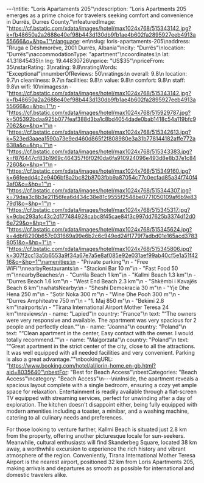 ---\ntitle: "Loris Apartaments 205"\ndescription: "Loris Apartments 205 emerges as a prime choice for travelers seeking comfort and convenience in Durrës, Durres County."\nfeaturedImage: "https://cf.bstatic.com/xdata/images/hotel/max1024x768/515343142.jpg?k=fb48650a2a2688e40ef98b443d130db9fb1ae4b602fa2895927eeb4913a55666&o=&hp=1"\nlanguage: en\nslug: loris-apartaments-205\naddress: "Rruga e Dëshmorëve, 2001 Durrës, Albania"\ncity: "Durrës"\nlocation: "Durrës"\naccommodationType: "apartment"\ncoordinates:\n  lat: 41.31845435\n  lng: 19.44830726\nprice: "US$35"\npriceFrom: 35\nstarRating: 3\nrating: 9.8\nratingWords: "Exceptional"\nnumberOfReviews: 50\nratings:\n  overall: 9.8\n  location: 9.7\n  cleanliness: 9.7\n  facilities: 9.8\n  value: 9.8\n  comfort: 9.8\n  staff: 9.8\n  wifi: 10\nimages:\n  - "https://cf.bstatic.com/xdata/images/hotel/max1024x768/515343142.jpg?k=fb48650a2a2688e40ef98b443d130db9fb1ae4b602fa2895927eeb4913a55666&o=&hp=1"\n  - "https://cf.bstatic.com/xdata/images/hotel/max1024x768/515929787.jpg?k=505392bdaa925b077feaf388d3ba1c8bd4054dade0bab1418c54a119bfc97062&o=&hp=1"\n  - "https://cf.bstatic.com/xdata/images/hotel/max1024x768/515342613.jpg?k=523ed3aaea1590a73e9ed460d865f2f808980e3a31b778144182affe772a638a&o=&hp=1"\n  - "https://cf.bstatic.com/xdata/images/hotel/max1024x768/515343383.jpg?k=f876447cf83b1969c464357f6f02f0da6fa910924096e493d8e8b37e1c847260&o=&hp=1"\n  - "https://cf.bstatic.com/xdata/images/hotel/max1024x768/515349160.jpg?k=66feedd4c2e9406bf8a2bc82b8703fbb9a87054c77c0ecfad85a34f740f43af0&o=&hp=1"\n  - "https://cf.bstatic.com/xdata/images/hotel/max1024x768/515344307.jpg?k=79daa3c8b3e21156fea6d434c38e81c9555f2548be0771050109af6b9e8379d1&o=&hp=1"\n  - "https://cf.bstatic.com/xdata/images/hotel/max1024x768/515345317.jpg?k=9cbc293afc43c2d177484928cabc8f45cae84f3c997dd7625b3374d12d06e729&o=&hp=1"\n  - "https://cf.bstatic.com/xdata/images/hotel/max1024x768/515345624.jpg?k=4dbf8290b657c031669a99e6b2c6c949ed24f1779f7adbd01e165acd37838051&o=&hp=1"\n  - "https://cf.bstatic.com/xdata/images/hotel/max1024x768/515345806.jpg?k=307f2cc13a5b6553a9f34a67e7a5e8af085e92e031aef99ab40cf5e1a51f4216&o=&hp=1"\namenities:\n  - "Private parking"\n  - "Free WiFi"\nnearbyRestaurants:\n  - "Stacioni Bar 10 m"\n  - "Fast Food 50 m"\nnearbyBeaches:\n  - "Currila Beach 1 km"\n  - "Kallmi Beach 1.3 km"\n  - "Durres Beach 1.6 km"\n  - "West End Beach 2.3 km"\n  - "Shkëmbi i Kavajës Beach 6 km"\nwhatsNearby:\n  - "Sheshi Demokracia 30 m"\n  - "Yje Dhe Hena 250 m"\n  - "Sotir Noka 300 m"\n  - "Wine Dhe Pooh 300 m"\n  - "Durres Amphiteatre 750 m"\n  - "1. Maj 850 m"\n  - "Bekimi 2.8 km"\nairports:\n  - "Tirana International Airport Mother Teresa 24 km"\nreviews:\n  - name: "Lapied"\n    country: "France"\n    text: "“The owners were very responsive and available. The apartment was very spacious for 2 people and perfectly clean.”"\n  - name: "Joanna"\n    country: "Poland"\n    text: "“Clean apartment in the center, Easy contact with the owner. I would totally recommend.”"\n  - name: "Malgorzata"\n    country: "Poland"\n    text: "“Great apartment in the strict center of the city, close to all the attractions. It was well equipped with all needed facilities and very convenient. Parking is also a great advantage.”"\nbookingURL: "https://www.booking.com/hotel/al/lorin-home.en-gb.html?aid=8035640"\nbestFor: "Best for Beach Access"\nbestCategories: "Beach Access"\ncategory: "Beach Access"\n---\n\nInside, the apartment reveals a spacious layout complete with a single bedroom, ensuring a cozy yet ample space for relaxation. Entertainment is readily available through a flat-screen TV equipped with streaming services, perfect for unwinding after a day of exploration. The kitchen doesn't disappoint either, being fully equipped with modern amenities including a toaster, a minibar, and a washing machine, catering to all culinary needs and preferences.

For those looking to venture further, Kallmi Beach is situated just 2.8 km from the property, offering another picturesque locale for sun-seekers. Meanwhile, cultural enthusiasts will find Skanderbeg Square, located 38 km away, a worthwhile excursion to experience the rich history and vibrant atmosphere of the region. Conveniently, Tirana International Mother Teresa Airport is the nearest airport, positioned 32 km from Loris Apartments 205, making arrivals and departures as smooth as possible for international and domestic travelers alike.